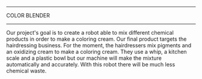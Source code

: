 
*****************************************************************************************

COLOR BLENDER

*****************************************************************************************


Our project's goal is to create a robot able to mix different chemical products in order to make a coloring cream.
Our final product targets the hairdressing business. For the moment, the hairdressers mix pigments and an oxidizing cream to make a coloring cream.
They use a whip, a kitchen scale and a plastic bowl but our machine will make the mixture automatically and accurately. 
With this robot there will be much less chemical waste. 

